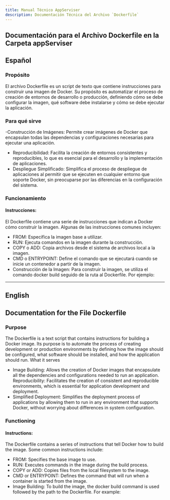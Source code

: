 ```yaml
---
title: Manual Técnico AppServiser
description: Documentación Técnica del Archivo `Dockerfile`
---
```


## Documentación para el Archivo Dockerfile en la Carpeta appServiser

## Español

### Propósito
El archivo Dockerfile es un script de texto que contiene instrucciones para construir una imagen de Docker. Su propósito es automatizar el proceso de creación de entornos de desarrollo o producción, definiendo cómo se debe configurar la imagen, qué software debe instalarse y cómo se debe ejecutar la aplicación.

### Para qué sirve
-Construcción de Imágenes: Permite crear imágenes de Docker que encapsulan todas las dependencias y configuraciones necesarias para ejecutar una aplicación.
- Reproducibilidad: Facilita la creación de entornos consistentes y reproducibles, lo que es esencial para el desarrollo y la implementación de aplicaciones.
- Despliegue Simplificado: Simplifica el proceso de despliegue de aplicaciones al permitir que se ejecuten en cualquier entorno que soporte Docker, sin preocuparse por las diferencias en la configuración del sistema.

### Funcionamiento

#### Instrucciones: 
El Dockerfile contiene una serie de instrucciones que indican a Docker cómo construir la imagen. Algunas de las instrucciones comunes incluyen:

- FROM: Especifica la imagen base a utilizar.
- RUN: Ejecuta comandos en la imagen durante la construcción.
- COPY o ADD: Copia archivos desde el sistema de archivos local a la imagen.
- CMD o ENTRYPOINT: Define el comando que se ejecutará cuando se inicie un contenedor a partir de la imagen.
- Construcción de la Imagen: Para construir la imagen, se utiliza el comando docker build seguido de la ruta al Dockerfile. Por ejemplo:

---

## English

## Documentation for the File Dockerfile

### Purpose
The Dockerfile is a text script that contains instructions for building a Docker image. Its purpose is to automate the process of creating development or production environments by defining how the image should be configured, what software should be installed, and how the application should run.
What it serves
- Image Building: Allows the creation of Docker images that encapsulate all the dependencies and configurations needed to run an application.
Reproducibility: Facilitates the creation of consistent and reproducible environments, which is essential for application development and deployment.
- Simplified Deployment: Simplifies the deployment process of applications by allowing them to run in any environment that supports Docker, without worrying about differences in system configuration.

### Functioning

#### Instructions: 
The Dockerfile contains a series of instructions that tell Docker how to build the image. Some common instructions include:

- FROM: Specifies the base image to use.
- RUN: Executes commands in the image during the build process.
- COPY or ADD: Copies files from the local filesystem to the image.
- CMD or ENTRYPOINT: Defines the command that will run when a container is started from the image.
- Image Building: To build the image, the docker build command is used followed by the path to the Dockerfile. For example:




